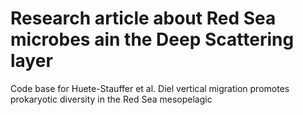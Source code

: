 # Research article about Red Sea microbes ain the Deep Scattering layer
Code base for Huete-Stauffer et al. Diel vertical migration promotes prokaryotic diversity in the Red Sea mesopelagic
